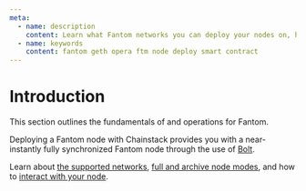 ```yaml
---
meta:
  - name: description
    content: Learn what Fantom networks you can deploy your nodes on, how to deploy a smart contract, how to connect to your Fantom node.
  - name: keywords
    content: fantom geth opera ftm node deploy smart contract
---
```


# Introduction

This section outlines the fundamentals of and operations for Fantom.

Deploying a Fantom node with Chainstack provides you with a near-instantly fully synchronized Fantom node through the use of [Bolt](/glossary/bolt).

Learn about [the supported networks](/operations/fantom/networks), [full and archive node modes](/operations/fantom/modes), and how to [interact with your node](/operations/fantom/tools).